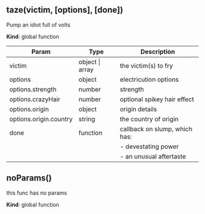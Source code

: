 ## taze(victim, [options], [done])
Pump an idiot full of volts

**Kind**: global function  

| Param                  | Type                | Description                                                               |
| ---------------------- | ------------------- | ------------------------------------------------------------------------- |
| victim                 | object &#124; array | the victim(s) to fry                                                      |
| options                | object              | electricution options                                                     |
| options.strength       | number              | strength                                                                  |
| options.crazyHair      | number              | optional spikey hair effect                                               |
| options.origin         | object              | origin details                                                            |
| options.origin.country | string              | the country of origin                                                     |
| done                   | function            | callback on slump, which has:                                             |
|                        |                     | - devestating power                                                       |
|                        |                     | - an unusual aftertaste                                                   |


## noParams()
this func has no params

**Kind**: global function


